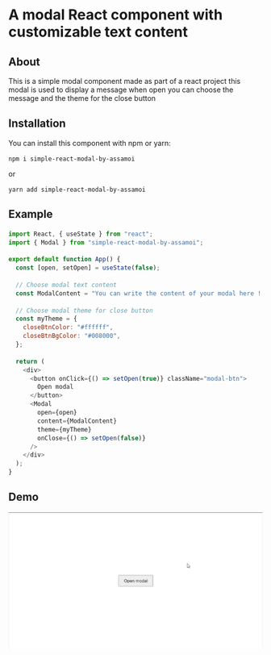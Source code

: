 # A modal React component with customizable text content

## About

This is a simple modal component made as part of a react project
this modal is used to display a message when open
you can choose the message and the theme for the close button

## Installation

You can install this component with npm or yarn:

    npm i simple-react-modal-by-assamoi

or

    yarn add simple-react-modal-by-assamoi

## Example

```js
import React, { useState } from "react";
import { Modal } from "simple-react-modal-by-assamoi";

export default function App() {
  const [open, setOpen] = useState(false);

  // Choose modal text content
  const ModalContent = "You can write the content of your modal here !!";

  // Choose modal theme for close button
  const myTheme = {
    closeBtnColor: "#ffffff",
    closeBtnBgColor: "#008000",
  };

  return (
    <div>
      <button onClick={() => setOpen(true)} className="modal-btn">
        Open modal
      </button>
      <Modal
        open={open}
        content={ModalContent}
        theme={myTheme}
        onClose={() => setOpen(false)}
      />
    </div>
  );
}
```

## Demo

![](src/demo/modal-demo.gif)
